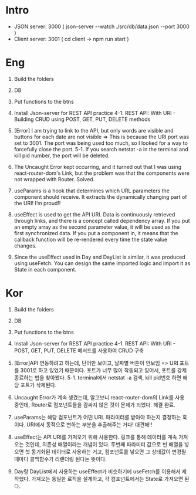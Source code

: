 # Intro

- JSON server: 3000 ( json-server --watch ./src/db/data.json --port 3000 )
- Client server: 3001 ( cd client -> npm run start )

# Eng

1. Build the folders
2. DB
3. Put functions to the btns
4. Install Json-server for REST API practice
4-1. REST API: With URI - Building CRUD using POST, GET, PUT, DELETE methods
5. [Error] I am trying to link to the API, but only words are visible and buttons for each date are not visible => This is because the URI port was set to 3001. The port was being used too much, so I looked for a way to forcefully close the port.
5-1. If you search netstat -a in the terminal and kill pid number, the port will be deleted.
6. The Uncaught Error kept occurring, and it turned out that I was using react-router-dom's Link, but the problem was that the components were not wrapped with Router. Solved.
7. useParams is a hook that determines which URL parameters the component should receive. It extracts the dynamically changing part of the URI! I’m proud!!
8. useEffect is used to get the API URI. Data is continuously retrieved through links, and there is a concept called dependency array. If you put an empty array as the second parameter value, it will be used as the first synchronized data. If you put a component in, it means that the callback function will be re-rendered every time the state value changes.

9. Since the useEffect used in Day and DayList is similar, it was produced using useFetch. You can design the same imported logic and import it as State in each component.

# Kor

1. Build the folders
2. DB
3. Put functions to the btns
4. Install Json-server for REST API practice
4-1. REST API: With URI - POST, GET, PUT, DELETE 메서드를 사용하여 CRUD 구축
5. [Error]API 연동하려고 하는데, 단어만 보이고, 날짜별 버튼이 안보임 => URI 포트를 3001로 하고 있었기 때문이다. 포트가 너무 많이 작동되고 있어서, 포트를 강제 종료하는 법을 찾아봤다.
5-1. terminal에서 netstat -a 검색, kill pid번호 하면 해당 포트가 삭제된다. 
6. Uncaught Error가 계속 생겼는데, 알고보니 react-router-dom의 Link를 사용 중인데, Router로 컴포넌트들을 감싸지 않은 것이 문제가 되었다. 해결 완료.
7. useParams는 해당 컴포넌트가 어떤 URL 파라미터를 받아야 하는지 결정하는 훅이다. URI에서 동적으로 변하는 부분을 추출해주는 거다! 대견해!!
8. useEffect는 API URI를 가져오기 위해 사용한다. 링크를 통해 데이터를 계속 가져오는 것인데, 의존성 배열이라는 개념이 있다. 두번째 파라미터 값으로 빈 배열을 넣으면 첫 동기화된 데이터로 사용하는 거고, 컴포넌트를 넣으면 그 상태값이 변경될때마다 콜백함수가 리랜더링 된다는 뜻이다.

9. Day랑 DayList에서 사용하는 useEffect가 비슷하기에 useFetch를 이용해서 제작했다. 가져오는 동일한 로직을 설계하고, 각 컴포넌트에서는 State로 가져오면 된다.
